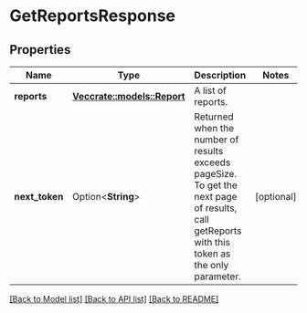 # GetReportsResponse

## Properties

Name | Type | Description | Notes
------------ | ------------- | ------------- | -------------
**reports** | [**Vec<crate::models::Report>**](Report.md) | A list of reports. | 
**next_token** | Option<**String**> | Returned when the number of results exceeds pageSize. To get the next page of results, call getReports with this token as the only parameter. | [optional]

[[Back to Model list]](../README.md#documentation-for-models) [[Back to API list]](../README.md#documentation-for-api-endpoints) [[Back to README]](../README.md)


